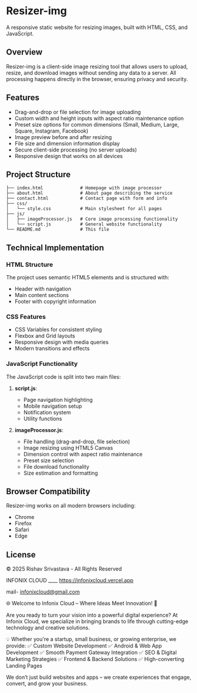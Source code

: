 # Resizer-img

A responsive static website for resizing images, built with HTML, CSS, and JavaScript.

## Overview

Resizer-img is a client-side image resizing tool that allows users to upload, resize, and download images without sending any data to a server. All processing happens directly in the browser, ensuring privacy and security.

## Features

- Drag-and-drop or file selection for image uploading
- Custom width and height inputs with aspect ratio maintenance option
- Preset size options for common dimensions (Small, Medium, Large, Square, Instagram, Facebook)
- Image preview before and after resizing
- File size and dimension information display
- Secure client-side processing (no server uploads)
- Responsive design that works on all devices

## Project Structure

```
├── index.html              # Homepage with image processor
├── about.html              # About page describing the service
├── contact.html            # Contact page with form and info
├── css/
│   └── style.css           # Main stylesheet for all pages
├── js/
│   ├── imageProcessor.js   # Core image processing functionality
│   └── script.js           # General website functionality
└── README.md               # This file
```

## Technical Implementation

### HTML Structure

The project uses semantic HTML5 elements and is structured with:
- Header with navigation
- Main content sections
- Footer with copyright information

### CSS Features

- CSS Variables for consistent styling
- Flexbox and Grid layouts
- Responsive design with media queries
- Modern transitions and effects

### JavaScript Functionality

The JavaScript code is split into two main files:

1. **script.js**:
   - Page navigation highlighting
   - Mobile navigation setup
   - Notification system 
   - Utility functions

2. **imageProcessor.js**:
   - File handling (drag-and-drop, file selection)
   - Image resizing using HTML5 Canvas
   - Dimension control with aspect ratio maintenance
   - Preset size selection
   - File download functionality
   - Size estimation and formatting

## Browser Compatibility

Resizer-img works on all modern browsers including:
- Chrome
- Firefox
- Safari
- Edge

## License

© 2025 Rishav Srivastava - All Rights Reserved

INFONIX CLOUD ____ https://infonixcloud.vercel.app

mail- infonixcloud@gmail.com


🌐 Welcome to Infonix Cloud – Where Ideas Meet Innovation! 🚀

Are you ready to turn your vision into a powerful digital experience? At Infonix Cloud, we specialize in bringing brands to life through cutting-edge technology and creative solutions.

💡 Whether you're a startup, small business, or growing enterprise, we provide:
✅ Custom Website Development
✅ Android & Web App Development
✅ Smooth Payment Gateway Integration
✅ SEO & Digital Marketing Strategies
✅ Frontend & Backend Solutions
✅ High-converting Landing Pages

We don’t just build websites and apps – we create experiences that engage, convert, and grow your business.
